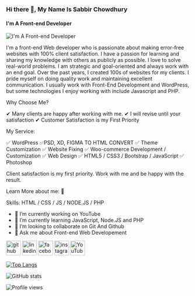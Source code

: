 ### Hi there 👋, My Name Is Sabbir Chowdhury
#### I'm A Front-end Developer
![I'm A Front-end Developer](https://media-exp1.licdn.com/dms/image/C5603AQEd_bX2NaELHA/profile-displayphoto-shrink_800_800/0/1662453858010?e=1668038400&v=beta&t=sIOaMY6vNUJCTFspxzpeIJgs8U_mQr1ddmzOHdSPuUg)

I'm a front-end Web developer who is passionate about making error-free websites with 100% client satisfaction. I have a passion for learning and sharing my knowledge with others as publicly as possible. I love to solve real-world problems. I am strategic and goal-oriented and always work with an end goal. Over the past years, I created 100s of websites for my clients. I pride myself on doing quality work and maintaining excellent communication. I usually work with Front-End Development and WordPress, but some technologies I enjoy working with include Javascript and PHP.


Why Choose Me?

✔ Many clients are happy after working with me.
✔ I will revise until your satisfaction
✔ Customer Satisfaction is my First Priority

My Service:

✅ WordPress
✅PSD, XD, FIGMA TO HTML CONVERT
✅ Theme Customization
✅ Website Fixing
✅ Woo-commerce Development / Customization
✅ Web Design
✅ HTML5 / CSS3 / Bootstrap / JavaScript
✅ Photoshop

Client satisfaction is my first priority. Work with me and be happy with the result.

Learn More about me: 
🔗

Skills: HTML / CSS / JS / NODE.JS /  PHP

- 🔭 I’m currently working on YouTube 
- 🌱 I’m currently learning JavaScript, Node.JS and PHP 
- 👯 I’m looking to collaborate on Git And Github 
- 💬 Ask me about Front-end Web Developement 


[<img src='https://cdn.jsdelivr.net/npm/simple-icons@3.0.1/icons/github.svg' alt='github' height='40'>](https://github.com/alwayssabbir)  [<img src='https://cdn.jsdelivr.net/npm/simple-icons@3.0.1/icons/linkedin.svg' alt='linkedin' height='40'>](https://www.linkedin.com/in/alwayssabbir/)  [<img src='https://cdn.jsdelivr.net/npm/simple-icons@3.0.1/icons/facebook.svg' alt='facebook' height='40'>](https://www.facebook.com/alwayssabbir)  [<img src='https://cdn.jsdelivr.net/npm/simple-icons@3.0.1/icons/instagram.svg' alt='instagram' height='40'>](https://www.instagram.com/alwayssabbir/)  [<img src='https://cdn.jsdelivr.net/npm/simple-icons@3.0.1/icons/youtube.svg' alt='YouTube' height='40'>](https://www.youtube.com/channel/alwayssabbir)  

[![Top Langs](https://github-readme-stats.vercel.app/api/top-langs/?username=alwayssabbir)](https://github.com/anuraghazra/github-readme-stats)

![GitHub stats](https://github-readme-stats.vercel.app/api?username=alwayssabbir&show_icons=true)  

![Profile views](https://gpvc.arturio.dev/alwayssabbir)  
